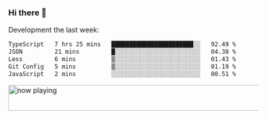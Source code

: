 ### Hi there 👋

Development the last week:
<!--START_SECTION:waka-->

```txt
TypeScript   7 hrs 25 mins   ███████████████████████░░   92.49 %
JSON         21 mins         █░░░░░░░░░░░░░░░░░░░░░░░░   04.38 %
Less         6 mins          ▒░░░░░░░░░░░░░░░░░░░░░░░░   01.43 %
Git Config   5 mins          ▒░░░░░░░░░░░░░░░░░░░░░░░░   01.19 %
JavaScript   2 mins          ░░░░░░░░░░░░░░░░░░░░░░░░░   00.51 %
```

<!--END_SECTION:waka-->

<!--
**JASONPANGGO/jasonpanggo** is a ✨ _special_ ✨ repository because its `README.md` (this file) appears on your GitHub profile.

Here are some ideas to get you started:

- 🔭 I’m currently working on ...
- 🌱 I’m currently learning ...
- 👯 I’m looking to collaborate on ...
- 🤔 I’m looking for help with ...
- 💬 Ask me about ...
- 📫 How to reach me: ...
- 😄 Pronouns: ...
- ⚡ Fun fact: ...
-->

<a href="https://volt.fm/user/q8yd9e79csfr57rt" target="_blank"><img src="https://spotify-badge-egoist.vercel.app/api/now-playing" width="540" height="52" alt="now playing"></a>
